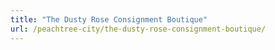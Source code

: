 ```yaml
---
title: "The Dusty Rose Consignment Boutique"
url: /peachtree-city/the-dusty-rose-consignment-boutique/
---
```

